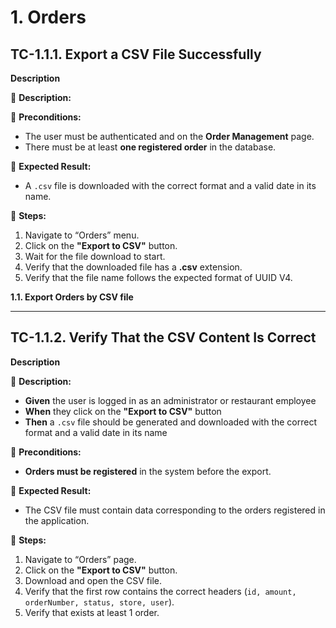 # 1. Orders

## TC-1.1.1. Export a CSV File Successfully

**Description**

📌 **Description:**

📌 **Preconditions:**

- The user must be authenticated and on the **Order Management** page.
- There must be at least **one registered order** in the database.

📌 **Expected Result:**

- A `.csv` file is downloaded with the correct format and a valid date in its name.

📌 **Steps:**

1. Navigate to “Orders” menu.
2. Click on the **"Export to CSV"** button.
3. Wait for the file download to start.
4. Verify that the downloaded file has a **.csv** extension.
5. Verify that the file name follows the expected format of UUID V4.

**1.1. Export Orders by CSV file**

---

## TC-1.1.2. Verify That the CSV Content Is Correct

**Description**

📌 **Description:**

- **Given** the user is logged in as an administrator or restaurant employee
- **When** they click on the **"Export to CSV"** button
- **Then** a `.csv` file should be generated and downloaded with the correct format and a valid date in its name

📌 **Preconditions:**

- **Orders must be registered** in the system before the export.

📌 **Expected Result:**

- The CSV file must contain data corresponding to the orders registered in the application.

📌 **Steps:**

1. Navigate to “Orders” page.
2. Click on the **"Export to CSV"** button.
3. Download and open the CSV file.
4. Verify that the first row contains the correct headers (`id, amount, orderNumber, status, store, user`).
5. Verify that exists at least 1 order.
